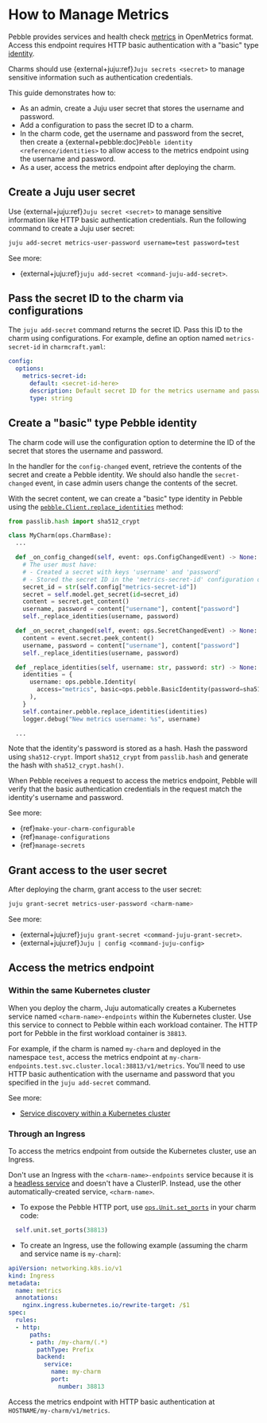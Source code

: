 # How to Manage Metrics

Pebble provides services and health check [metrics](https://documentation.ubuntu.com/pebble/reference/api/#/metrics/get_v1_metrics) in OpenMetrics format. Access this endpoint requires HTTP basic authentication with a "basic" type [identity](https://documentation.ubuntu.com/pebble/reference/identities/).

Charms should use {external+juju:ref}`Juju secrets <secret>` to manage sensitive information such as authentication credentials.

This guide demonstrates how to:

- As an admin, create a Juju user secret that stores the username and password.
- Add a configuration to pass the secret ID to a charm.
- In the charm code, get the username and password from the secret, then create a {external+pebble:doc}`Pebble identity <reference/identities>` to allow access to the metrics endpoint using the username and password.
- As a user, access the metrics endpoint after deploying the charm.

## Create a Juju user secret

Use {external+juju:ref}`Juju secret <secret>` to manage sensitive information like HTTP basic authentication credentials. Run the following command to create a Juju user secret:

```bash
juju add-secret metrics-user-password username=test password=test
```

See more:

- {external+juju:ref}`juju add-secret <command-juju-add-secret>`.

## Pass the secret ID to the charm via configurations

The `juju add-secret` command returns the secret ID. Pass this ID to the charm using configurations. For example, define an option named `metrics-secret-id` in `charmcraft.yaml`:

```yaml
config:
  options:
    metrics-secret-id:
      default: <secret-id-here>
      description: Default secret ID for the metrics username and password
      type: string
```

## Create a "basic" type Pebble identity

The charm code will use the configuration option to determine the ID of the secret that stores the username and password.

In the handler for the `config-changed` event, retrieve the contents of the secret and create a Pebble identity. We should also handle the `secret-changed` event, in case admin users change the contents of the secret.

With the secret content, we can create a "basic" type identity in Pebble using the [`pebble.Client.replace_identities`](ops.pebble.Client.replace_identities) method:

```python
from passlib.hash import sha512_crypt

class MyCharm(ops.CharmBase):
  ...

  def _on_config_changed(self, event: ops.ConfigChangedEvent) -> None:
    # The user must have:
    # - Created a secret with keys 'username' and 'password'
    # - Stored the secret ID in the 'metrics-secret-id' configuration option
    secret_id = str(self.config["metrics-secret-id"])
    secret = self.model.get_secret(id=secret_id)
    content = secret.get_content()
    username, password = content["username"], content["password"]
    self._replace_identities(username, password)

  def _on_secret_changed(self, event: ops.SecretChangedEvent) -> None:
    content = event.secret.peek_content()
    username, password = content["username"], content["password"]
    self._replace_identities(username, password)

  def _replace_identities(self, username: str, password: str) -> None:
    identities = {
      username: ops.pebble.Identity(
        access="metrics", basic=ops.pebble.BasicIdentity(password=sha512_crypt.hash(password))
      ),
    }
    self.container.pebble.replace_identities(identities)
    logger.debug("New metrics username: %s", username)

  ...
```

Note that the identity's password is stored as a hash. Hash the password using `sha512-crypt`. Import `sha512_crypt` from `passlib.hash` and generate the hash with `sha512_crypt.hash()`.

When Pebble receives a request to access the metrics endpoint, Pebble will verify that the basic authentication credentials in the request match the identity's username and password.

See more:

- {ref}`make-your-charm-configurable`
- {ref}`manage-configurations`
- {ref}`manage-secrets`

## Grant access to the user secret

After deploying the charm, grant access to the user secret:

```bash
juju grant-secret metrics-user-password <charm-name>
```

See more: 

- {external+juju:ref}`juju grant-secret <command-juju-grant-secret>`.
- {external+juju:ref}`Juju | config <command-juju-config>`

## Access the metrics endpoint

### Within the same Kubernetes cluster

When you deploy the charm, Juju automatically creates a Kubernetes service named `<charm-name>-endpoints` within the Kubernetes cluster. Use this service to connect to Pebble within each workload container. The HTTP port for Pebble in the first workload container is `38813`.

For example, if the charm is named `my-charm` and deployed in the namespace `test`, access the metrics endpoint at `my-charm-endpoints.test.svc.cluster.local:38813/v1/metrics`. You'll need to use HTTP basic authentication with the username and password that you specified in the `juju add-secret` command.

See more:

- [Service discovery within a Kubernetes cluster](https://kubernetes.io/docs/concepts/services-networking/dns-pod-service/)

### Through an Ingress

To access the metrics endpoint from outside the Kubernetes cluster, use an Ingress.

Don't use an Ingress with the `<charm-name>-endpoints` service because it is a [headless service](https://kubernetes.io/docs/concepts/services-networking/service/#headless-services) and doesn't have a ClusterIP. Instead, use the other automatically-created service, `<charm-name>`.

- To expose the Pebble HTTP port, use [`ops.Unit.set_ports`](ops.Unit.set_ports) in your charm code:

```python
  self.unit.set_ports(38813)
```

- To create an Ingress, use the following example (assuming the charm and service name is `my-charm`):

```yaml
apiVersion: networking.k8s.io/v1
kind: Ingress
metadata:
  name: metrics
  annotations:
    nginx.ingress.kubernetes.io/rewrite-target: /$1
spec:
  rules:
  - http:
      paths:
      - path: /my-charm/(.*)
        pathType: Prefix
        backend:
          service:
            name: my-charm
            port:
              number: 38813
```

Access the metrics endpoint with HTTP basic authentication at `HOSTNAME/my-charm/v1/metrics`.
